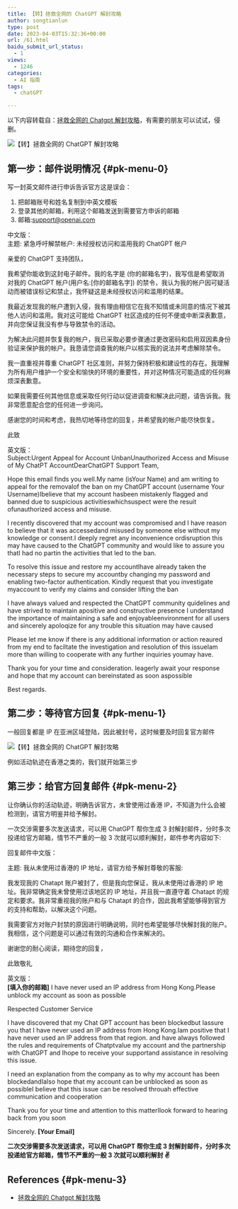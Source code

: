 ```yaml
---
title: 【转】拯救全网的 ChatGPT 解封攻略
author: songtianlun
type: post
date: 2023-04-03T15:32:36+00:00
url: /61.html
baidu_submit_url_status:
  - 1
views:
  - 1246
categories:
  - AI 指南
tags:
  - chatGPT

---
```

以下内容转载自：<a href="https://www.craft.do/s/uUF5C0iAfg07Kd" target="_blank"  rel="nofollow">拯救全网的 Chatgpt 解封攻略</a>，有需要的朋友可以试试，侵删。

<img title="【转】拯救全网的 ChatGPT 解封攻略"
             alt="【转】拯救全网的 ChatGPT 解封攻略" decoding="async" data-src="https://imagehost-cdn.frytea.com/images/2023/04/03/2023040323314622552b925ecd5222.png" data-lazy="true" src="https://skybyte.me/wp-content/themes/wordpress-theme-puock-2.7.6/assets/img/z/load.svg" alt="" /> 

## 第一步：邮件说明情况 {#pk-menu-0}

写一封英文邮件进行申诉告诉官方这是误会：

  1. 把邮箱账号和姓名复制到中英文模板
  2. 登录其他的邮箱，利用这个邮箱发送到需要官方申诉的邮箱
  3. 邮箱:support@openai.com

中文版：  
主题: 紧急呼吁解禁帐户: 未经授权访问和滥用我的 ChatGPT 帐户

亲爱的 ChatGPT 支持团队，

我希望你能收到这封电子邮件。我的名字是 (你的邮箱名字)，我写信是希望取消对我的 ChatGPT 帐户(用户名:[你的邮箱名字]) 的禁令，我认为我的帐户因可疑活动而被错误标记和禁止，我怀疑这是未经授权访问和滥用的结果。

我最近发现我的帐户遭到入侵，我有理由相信它在我不知情或未同意的情况下被其他人访问和滥用。我对这可能给 ChatGPT 社区造成的任何不便或中断深表歉意，并向您保证我没有参与导致禁令的活动。

为解决此问题并恢复我的帐户，我已采取必要步骤通过更改密码和启用双因素身份验证来保护我的帐户。我恳请您调查我的帐户以核实我的说法并考虑解除禁令。

我一直重视并尊重 ChatGPT 社区准则，并努力保持积极和建设性的存在。我理解为所有用户维护一个安全和愉快的环境的重要性，并对这种情况可能造成的任何麻烦深表歉意。

如果我需要任何其他信息或采取任何行动以促进调查和解决此问题，请告诉我。我非常愿意配合您的任何进一步询问。

感谢您的时间和考虑，我热切地等待您的回复，并希望我的帐户能尽快恢复。

此致

英文版：  
Subject:Urgent Appeal for Account UnbanUnauthorized Access and Misuse of My ChatPT AccountDearChatGPT Support Team,

Hope this email finds you well.My name (isYour Name) and am writing to appeal for the removalof the ban on my ChatGPT account (username Your Username)Ibelieve that my account hasbeen mistakenly flagged and banned due to suspicious activitieswhichsuspect were the resuit ofunauthorized access and misuse.

I recently discovered that my account was compromised and I have reason to believe that it was accessedand misused by someone else without my knowledge or consent.I deeply regret any inconvenience ordisruption this may have caused to the ChatGPT community and would like to assure you thatI had no partin the activities that led to the ban.

To resolve this issue and restore my accountIhave already taken the necessary steps to secure my accountby changing my password and enabling two-factor authentication. Kindly request that you investigate myaccount to verify my claims and consider lifting the ban

I have always valued and respected the ChatGPT community quidelines and have strived to maintain apositive and constructive presence I understand the importance of maintaining a safe and enjoyableenvironment for all users and sincerely apoloqize for any trouble this situation may have caused

Please let me know if there is any additional information or action reaured from my end to faciltate the investigation and resolution of this issueIam more than willing to cooperate with any further inquiries youmay have.

Thank you for your time and consideration. Ieagerly await your response and hope that my account can bereinstated as soon aspossible

Best regards.

## 第二步：等待官方回复 {#pk-menu-1}

一般回复都是 IP 在亚洲区域登陆，因此被封号，这时候要及时回复官方邮件

<img title="【转】拯救全网的 ChatGPT 解封攻略"
             alt="【转】拯救全网的 ChatGPT 解封攻略" decoding="async" data-src="https://imagehost-cdn.frytea.com/images/2023/04/03/20230403232816a527cdb5659f3468.png" data-lazy="true" src="https://skybyte.me/wp-content/themes/wordpress-theme-puock-2.7.6/assets/img/z/load.svg" alt="" /> 

例如活动轨迹在香港之类的，我们就开始第三步

## 第三步：给官方回复邮件 {#pk-menu-2}

让你确认你的活动轨迹，明确告诉官方，未曾使用过香港 IP，不知道为什么会被检测到，请官方明鉴并给予解封。

一次交涉需要多次发送请求，可以用 ChatGPT 帮你生成 3 封解封邮件，分时多次投递给官方邮箱，情节不严重的一般 3 次就可以顺利解封，邮件参考内容如下:

回复邮件中文版：

主题: 我从未使用过香港的 IP 地址，请官方给予解封尊敬的客服:

我发现我的 Chatapt 账户被封了，但是我向您保证，我从未使用过香港的 IP 地址。我非常确定我未曾使用过该地区的 IP 地址，并且我一直遵守着 Chatapt 的规定和要求。我非常重视我的账户和与 Chatapt 的合作，因此我希望能够得到官方的支持和帮助，以解决这个问题。

我需要官方对账户封禁的原因进行明确说明，同时也希望能够尽快解封我的账户。我相信，这个问题是可以通过有效的沟通和合作来解决的。

谢谢您的耐心阅读，期待您的回复，

此致敬礼

英文版：  
**[填入你的邮箱]** I have never used an IP address from Hong Kong.Please unblock my account as soon as possible

Respected Customer Service

I have discovered that my Chat GPT account has been blockedbut Iassure you that I have never used an IP address from Hong Kong.Iam positive that I have never used an IP address from that region. and have always followed the rules and requirements of Chatptvalue my account and the partnership with ChatGPT and Ihope to receive your supportand assistance in resolving this issue.

I need an explanation from the company as to why my account has been blockedandIalso hope that my account can be unblocked as soon as possibleI believe that this issue can be resolved throuah effective communication and cooperation

Thank you for your time and attention to this matterIlook forward to hearing back from you soon

Sincerely. **[Your Email]**

**二次交涉需要多次发送请求，可以用 ChatGPT 帮你生成 3 封解封邮件，分时多次投递给官方邮箱，情节不严重的一般 3 次就可以顺利解封 ✌️**

## References {#pk-menu-3}

  * <a href="https://www.craft.do/s/uUF5C0iAfg07Kd" target="_blank"  rel="nofollow">拯救全网的 Chatgpt 解封攻略</a>
